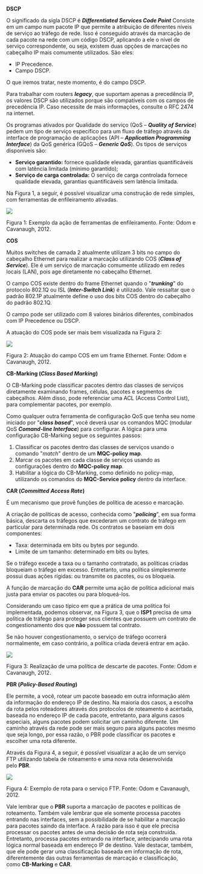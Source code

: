 **DSCP**

O significado da sigla DSCP é _**Differentiated Services Code Point**_ Consiste em um campo num pacote IP que permite a atribuição de diferentes níveis de serviço ao tráfego de rede. Isso é conseguido através da marcação de cada pacote na rede com um código DSCP, aplicando a ele o nível de serviço correspondente, ou seja, existem duas opções de marcações no cabeçalho IP mais comumente utilizados. São eles:

- IP Precedence.
- Campo DSCP.

O que iremos tratar, neste momento, é do campo DSCP.

Para trabalhar com routers _**legacy**_, que suportam apenas a precedência IP, os valores DSCP são utilizados porque são compatíveis com os campos de precedência IP. Caso necessite de mais informações, consulte o RFC 2474 na internet.

Os programas ativados por Qualidade do serviço (QoS – _**Quality of Service**_) pedem um tipo de serviço específico para um fluxo de tráfego através da interface de programação de aplicações (API – _**Application Programming Interface**_) da QoS genérica (GQoS – _**Generic QoS**_). Os tipos de serviços disponíveis são:

- **Serviço garantido:** fornece qualidade elevada, garantias quantificáveis com latência limitada (mínimo garantido);
- **Serviço de carga controlada:** O serviço de carga controlada fornece qualidade elevada, garantias quantificáveis sem latência limitada.

Na Figura 1, a seguir, é possível visualizar uma construção de rede simples, com ferramentas de enfileiramento ativadas.

[![](https://img.uninove.br/static/0/0/0/0/0/0/0/1/1/9/2/119226/a07i01_quasar80_100.jpg)](https://img.uninove.br/static/0/0/0/0/0/0/0/1/1/9/2/119226/a07i01_quasar80_100.jpg)

Figura 1: Exemplo da ação de ferramentas de enfileiramento. Fonte: Odom e Cavanaugh, 2012.

**COS**

Muitos switches de camada 2 atualmente utilizam 3 bits no campo do cabeçalho Ethernet para realizar a marcação utilizando COS (_**Class of Service**_). Ele é um serviço de marcação comumente utilizado em redes locais (LAN), pois age diretamente no cabeçalho Ethernet.

O campo COS existe dentro do frame Ethernet quando o "_**trunking**_" do protocolo 802.1Q ou ISL (_**Inter-Switch Link**_) é utilizado. Vale ressaltar que o padrão 802.1P atualmente define o uso dos bits COS dentro do cabeçalho do padrão 802.1Q.

O campo pode ser utilizado com 8 valores binários diferentes, combinados com IP Precedence ou DSCP.

A atuação do COS pode ser mais bem visualizada na Figura 2:

[![](https://img.uninove.br/static/0/0/0/0/0/0/0/1/1/9/2/119227/a07i02_quasar80_100.jpg)](https://img.uninove.br/static/0/0/0/0/0/0/0/1/1/9/2/119227/a07i02_quasar80_100.jpg)

Figura 2: Atuação do campo COS em um frame Ethernet. Fonte: Odom e Cavanaugh, 2012.

**CB-Marking (**_**Class Based Marking**_**)**

O CB-Marking pode classificar pacotes dentro das classes de serviços diretamente examinando frames, células, pacotes e segmentos de cabeçalhos. Além disso, pode referenciar uma ACL (Access Control List), para complementar pacotes, por exemplo.

Como qualquer outra ferramenta de configuração QoS que tenha seu nome iniciado por "_**class based**_", você deverá usar os comandos MQC (modular QoS _**Comand-line Interface**_) para configurar. A lógica para uma configuração CB-Marking segue os seguintes passos:

1. Classificar os pacotes dentro das classes de serviços usando o comando "_match_" dentro de um **MQC-policy map**.
2. Marcar os pacotes em cada classe de serviços usando as configurações dentro do **MQC-policy map**.
3. Habilitar a lógica do CB-Marking, como definido no policy-map, utilizando os comandos do **MQC-Service policy** dentro da interface.

**CAR (**_**Committed Access Rate**_**)**

É um mecanismo que provê funções de política de acesso e marcação.

A criação de políticas de acesso, conhecida como "_**policing**_", em sua forma básica, descarta os tráfegos que excederam um contrato de tráfego em particular para determinada rede. Os contratos se baseiam em dois componentes:

- Taxa: determinada em bits ou bytes por segundo.
- Limite de um tamanho: determinado em bits ou bytes.

Se o tráfego excede a taxa ou o tamanho contratado, as políticas criadas bloqueiam o tráfego em excesso. Entretanto, uma política simplesmente possui duas ações rígidas: ou transmite os pacotes, ou os bloqueia.

A função de marcação do **CAR** permite uma ação de política adicional mais justa para enviar os pacotes ou para bloqueá-los.

Considerando um caso típico em que a prática de uma política foi implementada, podemos observar, na Figura 3, que o **ISP1** precisa de uma política de tráfego para proteger seus clientes que possuem um contrato de congestionamento dos que **não** possuem tal contrato.

Se não houver congestionamento, o serviço de tráfego ocorrerá normalmente, em caso contrário, a política criada deverá entrar em ação.

[![](https://img.uninove.br/static/0/0/0/0/0/0/0/1/1/9/2/119228/a07i03_quasar80_100.jpg)](https://img.uninove.br/static/0/0/0/0/0/0/0/1/1/9/2/119228/a07i03_quasar80_100.jpg)

Figura 3: Realização de uma política de descarte de pacotes. Fonte: Odom e Cavanaugh, 2012.

**PBR (**_**Policy-Based Routing**_**)**

Ele permite, a você, rotear um pacote baseado em outra informação além da informação do endereço IP de destino. Na maioria dos casos, a escolha da rota pelos roteadores através dos protocolos de roteamento é acertada, baseada no endereço IP de cada pacote, entretanto, para alguns casos especiais, alguns pacotes podem solicitar um caminho diferente. Um caminho através da rede pode ser mais seguro para alguns pacotes mesmo que seja longo, por essa razão, o PBR pode classificar os pacotes e escolher uma rota diferente.

Através da Figura 4, a seguir, é possível visualizar a ação de um serviço FTP utilizando tabela de roteamento e uma nova rota desenvolvida pelo **PBR**.

[![](https://img.uninove.br/static/0/0/0/0/0/0/0/1/1/9/2/119229/a07i04_quasar80_100.jpg)](https://img.uninove.br/static/0/0/0/0/0/0/0/1/1/9/2/119229/a07i04_quasar80_100.jpg)

Figura 4: Exemplo de rota para o serviço FTP. Fonte: Odom e Cavanaugh, 2012.

Vale lembrar que o **PBR** suporta a marcação de pacotes e políticas de roteamento. Também vale lembrar que ele somente processa pacotes entrando nas interfaces, sem a possibilidade de se habilitar a marcação para pacotes saindo da interface. A razão para isso é que ele precisa processar os pacotes antes de uma decisão de rota seja construída. Entretanto, processa pacotes entrando na interface, antecipando uma rota lógica normal baseada em endereço IP de destino. Vale destacar, também, que ele pode gerar uma classificação baseada em informação de rota, diferentemente das outras ferramentas de marcação e classificação, como **CB-Marking** e **CAR**.